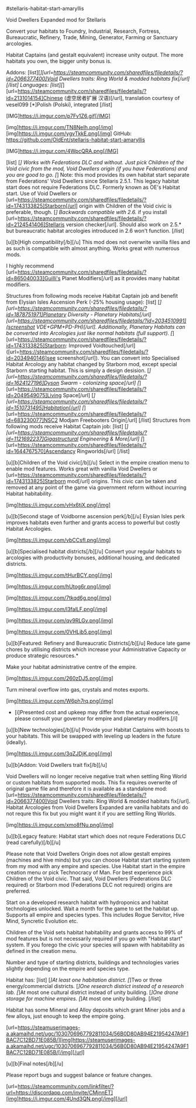 #stellaris-habitat-start-amaryllis

Void Dwellers Expanded mod for Stellaris

Convert your habitats to Foundry, Industrial, Research, Fortress, Bureaucratic, Refinery, Trade, Mining, Generator, Farming or Sanctuary arcologies.

Habitat Captains (and gestalt equivalent) increase unity output. The more habitats you own, the bigger unity bonus is.

Addons:
[list][*][url=https://steamcommunity.com/sharedfiles/filedetails/?id=2066377400]Void Dwellers traits: Ring World & modded habitats fix[/url][/list]
Languages:
[list][*][url=https://steamcommunity.com/sharedfiles/filedetails/?id=2131014154]Chinese (虚空居者扩展 汉语)[/url], translation courtesy of vesel099
[*]Polish (Polski), integrated
[/list]

[IMG]https://i.imgur.com/p7Fv1Z6.gif[/IMG]

[img]https://i.imgur.com/TN8NeIh.png[/img]
[img]https://i.imgur.com/ygvTkkE.png[/img]
GitHub: https://github.com/OldEnt/stellaris-habitat-start-amaryllis

[IMG]https://i.imgur.com/4WpcQRA.png[/IMG]

[list]
[*] Works with Federations DLC and without. Just pick Children of the Void civic from the mod, Void Dwellers origin (if you have Federations)  and you are good to go.
[*] Note: this mod provides its own habitat start separate from Federations' Void Dwellers since Stellaris 2.5.1. This legacy habitat start does not require Federations DLC. Formerly known as OE's Habitat start. Use of Void Dwellers or [url=https://steamcommunity.com/sharedfiles/filedetails/?id=1743133825]Starborn[/url] origin with Children of the Void civic is preferable, though.
[*] Backwards compatible with 2.6.* if you install [url=https://steamcommunity.com/sharedfiles/filedetails/?id=2124541406]Stellaris version checker[/url]. Should also work on 2.5.* but bureaucratic habitat arcologies introduced in 2.6 won't function.
[/list]

[u][b]High compatibility[/b][/u]
This mod does not overwrite vanilla files and as such is compatible with almost anything. Works great with numerous mods.

I highly recommend  [url=https://steamcommunity.com/sharedfiles/filedetails/?id=865040033]Guilli's Planet Modifiers[/url] as it provides many habitat modifiers.

Structures from following mods receive Habitat Captain job and benefit from Elysian Isles Ascension Perk (-25% housing usage):
[list]
[*] [url=https://steamcommunity.com/sharedfiles/filedetails/?id=1878751971]Planetary Diversity - Planetary Habitats[/url] [url=https://steamcommunity.com/sharedfiles/filedetails/?id=2034510991](screenshot VDE+GPM+PD-PH)[/url]. Additionally, Planetary Habitats can be converted into Arcologies just like normal habitats (full support).
[*] [url=https://steamcommunity.com/sharedfiles/filedetails/?id=1743133825]Starborn: Improved Voidtouched[/url] ([url=https://steamcommunity.com/sharedfiles/filedetails/?id=2034940146]see screenshot[/url]). You can convert into Specialised Habitat Arcology any habitat changed by Starborn mod, except special Starborn starting habitat. This is simply a design desision.
[*] [url=https://steamcommunity.com/sharedfiles/filedetails/?id=1624127196]Dyson Swarm - colonizing space[/url]
[*] [url=https://steamcommunity.com/sharedfiles/filedetails/?id=2049549075]Living Space[/url]
[*] [url=https://steamcommunity.com/sharedfiles/filedetails/?id=1510731495]Habitation[/url]
[*] [url=https://steamcommunity.com/sharedfiles/filedetails/?id=683230077]NSC2 Modjam Freebooters Origin[/url]
[/list]
Structures from following mods receive Habitat Captain job:
[list]
[*] [url=https://steamcommunity.com/sharedfiles/filedetails/?id=1121692237]Gigastructural Engineering & More[/url]
[*] [url=https://steamcommunity.com/sharedfiles/filedetails/?id=1644767570]Ascendancy Ringworlds[/url]
[/list]

[u][b]Children of the Void civic[/b][/u]
Select in the empire creation menu to enable mod features. Works great with vanilla Void Dwellers or [url=https://steamcommunity.com/sharedfiles/filedetails/?id=1743133825]Starborn mod[/url] origins.
This civic can be taken and removed at any point of the game via government reform without incurring Habitat habitability.

[img]https://i.imgur.com/vHx6tjX.png[/img]

[u][b]Second stage of Voidborne ascension perk[/b][/u]
Elysian Isles perk improves habitats even further and grants access to powerful but costly Habitat Arcologies.

[img]https://i.imgur.com/vbCCsfl.png[/img]

[u][b]Specialised habitat districts[/b][/u]
Convert your regular habitats to arcologies with productivity bonuses, additional housing, and dedicated districts.

[img]https://i.imgur.com/tHurBCY.png[/img]

[img]https://i.imgur.com/hUtog6r.png[/img]

[img]https://i.imgur.com/7tkqd6g.png[/img]

[img]https://i.imgur.com/l3falLF.png[/img]

[img]https://i.imgur.com/qv9RLGv.png[/img]

[img]https://i.imgur.com/0VHLjb5.png[/img]

[u][b]Featured: Refinery and Bureaucratic Districts[/b][/u]
Reduce late game chores by utilising districts which increase your Administrative Capacity or produce strategic resources.*

Make your habitat administrative centre of the empire.

[img]https://i.imgur.com/260zDJ5.png[/img]

Turn mineral overflow into gas, crystals and motes exports.

[img]https://i.imgur.com/W6ph7rq.png[/img]

* [i]Presented cost and upkeep may differ from the actual experience, please consult your governor for empire and planetary modifers.[/i]

[u][b]New technologies[/b][/u]
Provide your Habitat Captains with boosts to your habitats. This will be swapped with leveling up leaders in the future (ideally).

[img]https://i.imgur.com/3qZJDjK.png[/img]

[u][b]Addon: Void Dwellers trait fix[/b][/u]

Void Dwellers will no longer receive negative trait when settling Ring World or custom habitats from supported mods. This fix requires overwrite of original game file and therefore it is available as a standalone mod: [url=https://steamcommunity.com/sharedfiles/filedetails/?id=2066377400]Void Dwellers traits: Ring World & modded habitats fix[/url]. Habitat Arcologies from Void Dwellers Expanded are vanilla habitats and do not requre this fix but you might want it if you are settling Ring Worlds.

[img]https://i.imgur.com/xmo8fNu.png[/img]

[u][b]Legacy feature: Habitat start which does not requre Federations DLC (read carefully)[/b][/u]

Please note that Void Dwellers Origin does not allow gestalt empires (machines and hive minds) but you can choose Habitat start starting system from my mod with any empire and species. Use Habitat start in the empire creation menu or pick Technocracy of Man. For best experience pick Children of the Void civic. That said, Void Dwellers (Federations DLC required) or Starborn mod (Federations DLC not required) origins are preferred.

Start on a developed research habitat with hydroponics and habitat technologies unlocked. Wait a month for the game to set the habitat up. Supports all empire and species types. This includes Rogue Servitor, Hive Mind, Syncretic Evolution etc.

Children of the Void sets habitat habitability and grants access to 99% of mod features but is not necessarily required if you go with "Habitat start" system. If you forego the civic your species will spawn with habitability as defined in the creation menu.

Number and type of starting districts, buildings and technologies varies slightly depending on the empire and species type.

Habitat has:
[list]
[*]At least one habitation district.
[*]Two or three energy/commercial districts.
[*]One research district instead of a research lab.
[*]At most one cultural district instead of unity building.
[*]One drone storage for machine empires.
[*]At most one unity building.
[/list]

Habitat has some Mineral and Alloy deposits which grant Miner jobs and a few alloys, just enough to keep the empire going.

[url=https://steamuserimages-a.akamaihd.net/ugc/1030706967792811034/56B0D80AB94E21954247A9F1BAC7C12BD71E085B/][img]https://steamuserimages-a.akamaihd.net/ugc/1030706967792811034/56B0D80AB94E21954247A9F1BAC7C12BD71E085B/[/img][/url]

[u][b]Final notes[/b][/u]

Please report bugs and suggest balance or feature changes.

[url=https://steamcommunity.com/linkfilter/?url=https://discordapp.com/invite/CMjnnET][img]https://i.imgur.com/4Und3QN.png[/img][/url]